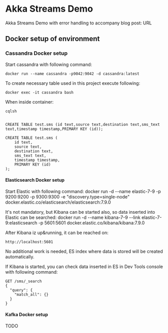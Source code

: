 # Akka Streams Demo 

Akka Streams Demo with error handling to accompany blog post: URL

## Docker setup of environment

### Cassandra Docker setup
Start cassandra with following command:

`docker run --name cassandra -p9042:9042 -d cassandra:latest`

To create necessary table used in this project execute following:

`docker exec -it cassandra bash`

When inside container:

`cqlsh`

```CREATE KEYSPACE test WITH replication = {'class': 'SimpleStrategy', 'replication_factor' : 1}  AND durable_writes = true;

CREATE TABLE test.sms (id text,source text,destination text,sms_text text,timestamp timestamp,PRIMARY KEY (id));

CREATE TABLE test.sms (
    id text,
    source text,
    destination text,
    sms_text text,
    timestamp timestamp,
    PRIMARY KEY (id)
);
```
#### Elasticsearch Docker setup

Start Elastic with following command:
docker run -d --name elastic-7-9 -p 9200:9200 -p 9300:9300 -e "discovery.type=single-node" docker.elastic.co/elasticsearch/elasticsearch:7.9.0

It's not mandatory, but Kibana can be started also, so data inserted into Elastic can be searched:
docker run -d --name kibana-7-9 --link elastic-7-9:elasticsearch -p 5601:5601 docker.elastic.co/kibana/kibana:7.9.0

After Kibana iz up&running, it can be reached on:

`http://localhost:5601`

No additional work is needed, ES index where data is stored will be created automatically.

If Kibana is started, you can check data inserted in ES in Dev Tools console with following command:

```
GET /sms/_search
{
  "query": {
    "match_all": {}
  }
}
```

#### Kafka Docker setup
TODO




